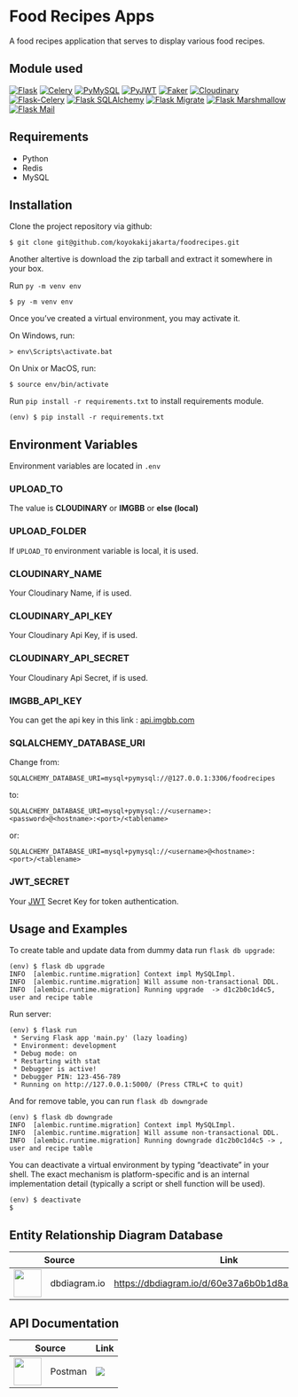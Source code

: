 # Food Recipes Apps

A food recipes application that serves to display various food recipes.

## Module used

[![Flask](https://img.shields.io/badge/Flask-gray)](https://flask.palletsprojects.com/en/2.0.x/)
[![Celery](https://img.shields.io/badge/Celery-red)](https://docs.celeryproject.org/en/stable/)
[![PyMySQL](https://img.shields.io/badge/PyMySQL-orange)](https://pymysql.readthedocs.io/en/latest/)
[![PyJWT](https://img.shields.io/badge/PyJWT-red)](https://pyjwt.readthedocs.io/en/stable/)
[![Faker](https://img.shields.io/badge/Faker-blue)](https://faker.readthedocs.io/en/master/)
[![Cloudinary](https://img.shields.io/badge/Cloudinary-purple)](http://cloudinary.com/documentation/django_integration)
[![Flask-Celery](https://img.shields.io/badge/Flask-Celery-red)](https://flask.palletsprojects.com/en/2.0.x/patterns/celery/)
[![Flask SQLAlchemy](https://img.shields.io/badge/Flask-SQLAlchemy-yellow)](https://flask-sqlalchemy.palletsprojects.com/en/2.x/)
[![Flask Migrate](https://img.shields.io/badge/Flask-Migrate-blue)](https://flask-migrate.readthedocs.io/en/latest/)
[![Flask Marshmallow](https://img.shields.io/badge/Flask-Marshmallow-inactive)](https://flask-marshmallow.readthedocs.io/en/latest/)
[![Flask Mail](https://img.shields.io/badge/Flask-Mail-white)](https://flask-mail.readthedocs.io/en/latest/)

## Requirements

- Python
- Redis
- MySQL

## Installation

Clone the project repository via github:
```
$ git clone git@github.com/koyokakijakarta/foodrecipes.git
```
Another altertive is download the zip tarball and extract it somewhere in your box.

Run ```py -m venv env```
```
$ py -m venv env
```

Once you’ve created a virtual environment, you may activate it.

On Windows, run:
```
> env\Scripts\activate.bat
```

On Unix or MacOS, run:
```
$ source env/bin/activate
```

Run ```pip install -r requirements.txt``` to install requirements module.
```
(env) $ pip install -r requirements.txt
```

## Environment Variables

Environment variables are located in ```.env```

### UPLOAD_TO

The value is **CLOUDINARY** or **IMGBB** or **else (local)**

### UPLOAD_FOLDER

If ```UPLOAD_TO``` environment variable is local, it is used.

### CLOUDINARY_NAME

Your Cloudinary Name, if is used.

### CLOUDINARY_API_KEY

Your Cloudinary Api Key, if is used.

### CLOUDINARY_API_SECRET

Your Cloudinary Api Secret, if is used.

### IMGBB_API_KEY

You can get the api key in this link : [api.imgbb.com](https://api.imgbb.com/)

### SQLALCHEMY_DATABASE_URI
Change from:
```
SQLALCHEMY_DATABASE_URI=mysql+pymysql://@127.0.0.1:3306/foodrecipes
```
to:
```
SQLALCHEMY_DATABASE_URI=mysql+pymysql://<username>:<password>@<hostname>:<port>/<tablename>
```
or:
```
SQLALCHEMY_DATABASE_URI=mysql+pymysql://<username>@<hostname>:<port>/<tablename>
```

### JWT_SECRET

Your [JWT](https://jwt.io/) Secret Key for token authentication.

## Usage and Examples

To create table and update data from dummy data run ```flask db upgrade```:
```
(env) $ flask db upgrade
INFO  [alembic.runtime.migration] Context impl MySQLImpl.
INFO  [alembic.runtime.migration] Will assume non-transactional DDL.
INFO  [alembic.runtime.migration] Running upgrade  -> d1c2b0c1d4c5, user and recipe table
```

Run server:
```
(env) $ flask run
 * Serving Flask app 'main.py' (lazy loading)
 * Environment: development
 * Debug mode: on
 * Restarting with stat
 * Debugger is active!
 * Debugger PIN: 123-456-789
 * Running on http://127.0.0.1:5000/ (Press CTRL+C to quit)
```

And for remove table, you can run ```flask db downgrade```
```
(env) $ flask db downgrade
INFO  [alembic.runtime.migration] Context impl MySQLImpl.
INFO  [alembic.runtime.migration] Will assume non-transactional DDL.
INFO  [alembic.runtime.migration] Running downgrade d1c2b0c1d4c5 -> , user and recipe table
```

You can deactivate a virtual environment by typing “deactivate” in your shell. The exact mechanism is platform-specific and is an internal implementation detail (typically a script or shell function will be used).
```
(env) $ deactivate
$ 
```

## Entity Relationship Diagram Database

<table>
  <thead>
    <tr>
      <th colspan="2">Source</th>
      <th>Link</th>
    </tr>
  </thead>
  <tbody>
    <tr>
      <td valign="center"><img src="https://cdn.holistics.io/logo-dbdiagram-notext.ico" width="50"/></td>
      <td valign="center">dbdiagram.io</td>
      <td valign="center">
        <a href="https://dbdiagram.io/d/60e37a6b0b1d8a6d3967ec42">https://dbdiagram.io/d/60e37a6b0b1d8a6d3967ec42</a>
      </td>
    </tr>
  </tbody>
</table>

## API Documentation

<table>
  <thead>
    <tr>
      <th colspan="2">Source</th>
      <th>Link</th>
    </tr>
  </thead>
  <tbody>
    <tr>
      <td valign="center"><img src="https://www.postman.com/favicon-32x32.png" width="50"/></td>
      <td valign="center">Postman</td>
      <td valign="center">
        <a href="https://god.postman.co/run-collection/58c3653958a1ae6967ef?action=collection%2Fimport#?env%5BFood%20Recipes%20Apps%5D=W3sia2V5IjoiaG9zdG5hbWUiLCJ2YWx1ZSI6ImxvY2FsaG9zdCIsImVuYWJsZWQiOnRydWV9LHsia2V5IjoicG9ydCIsInZhbHVlIjoiNTAwMCIsImVuYWJsZWQiOnRydWV9LHsia2V5IjoidG9rZW4iLCJ2YWx1ZSI6ImV5SjBlWEFpT2lKS1YxUWlMQ0poYkdjaU9pSklVekkxTmlKOS5leUoxYzJWeWJtRnRaU0k2SW1Ga2JXbHVJaXdpY0dGemMzZHZjbVFpT2lKaFpHMXBiaUlzSW1WNGNDSTZNVFl5T0RZME9Ea3lNMzAuTVBURFBOMmFzOGdLUlQxUlRwd0RxVDlIY1VWODhEWVNyUEVDbkhiZHp0SSIsImVuYWJsZWQiOnRydWV9XQ==">
          <img src="https://run.pstmn.io/button.svg"/>
        </a>
      </td>
    </tr>
  </tbody>
</table>
